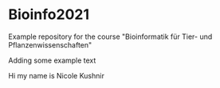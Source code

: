 # Bioinfo2021
Example repository for the course "Bioinformatik für Tier- und Pflanzenwissenschaften" 

Adding some example text 

Hi my name is Nicole Kushnir
